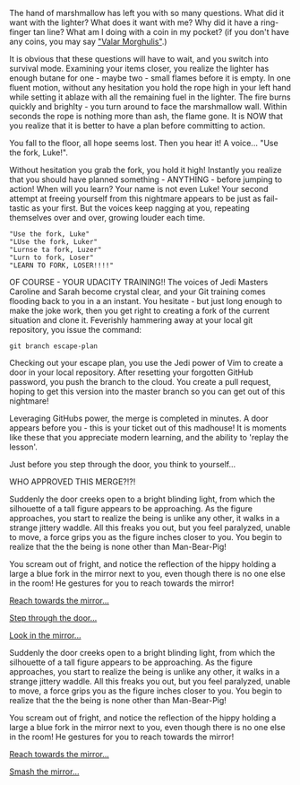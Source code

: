 The hand of marshmallow has left you with so many questions. What did it want with the lighter?
What does it want with me? Why did it have a ring-finger tan line?
What am I doing with a coin in my pocket? (if you don't have any coins, 
you may say ["Valar Morghulis"](../valarmorghulis/valarmorghulis.md).)

It is obvious that these questions will have to wait, and you switch into survival mode. Examining your items closer,
you realize the lighter has enough butane for one - maybe two - small flames before it is empty. In one fluent motion,
without any hesitation you hold the rope high in your left hand while setting it ablaze with all the remaining fuel
in the lighter. The fire burns quickly and brighlty - you turn around to face the marshmallow wall. Within seconds the
rope is nothing more than ash, the flame gone. It is NOW that you realize that it is better to have a plan before
committing to action.

You fall to the floor, all hope seems lost. Then you hear it! A voice... "Use the fork, Luke!".

Without hesitation you grab the fork, you hold it high! Instantly you realize that you should have planned
something - ANYTHING - before jumping to action! When will you learn? Your name is not even Luke! Your second attempt
at freeing yourself from this nightmare appears to be just as fail-tastic as your first. But the voices keep nagging
at you, repeating themselves over and over, growing louder each time.

    "Use the fork, Luke"
    "LUse the fork, Luker"
    "Lurnse ta fork, Luzer"
    "Lurn to fork, Loser"
    "LEARN TO FORK, LOSER!!!!"

OF COURSE - YOUR UDACITY TRAINING!! The voices of Jedi Masters Caroline and Sarah become crystal clear,
and your Git training comes flooding back to you in a an instant. You hesitate - but just long enough to make
the joke work, then you get right to creating a fork of the current situation and clone it.
Feverishly  hammering away at your local git repository, you issue the command:

    git branch escape-plan

Checking out your escape plan, you use the Jedi power of Vim to create a door in your local repository.
After resetting your forgotten GitHub password,  you push the branch to the cloud. You create a pull request,
hoping to get this version into the master branch so you can get out of this nightmare!

Leveraging GitHubs power, the merge is completed in minutes. A door appears before you - this is your ticket out
of this madhouse! It is moments like these that you appreciate modern learning, and the ability to 'replay the lesson'.


Just before you step through the door, you think to yourself...

WHO APPROVED THIS MERGE?!?!

Suddenly the door creeks open to a bright blinding light, from which the silhouette
of a tall figure appears to be approaching. As the figure approaches, you start to 
realize the being is unlike any other, it walks in a strange jittery waddle. All 
this freaks you out, but you feel paralyzed, unable to move, a force grips you as 
the figure inches closer to you. You begin to realize that the the being is none 
other than Man-Bear-Pig!

You scream out of fright, and notice the reflection of the hippy holding a large 
a blue fork in the mirror next to you, even though there is no one else in the room!
He gestures for you to reach towards the mirror! 

[Reach towards the mirror...](../virtualreality/oculus.md)

[Step through the door...](../marshmallow.md)

[Look in the mirror...](../it-was-me/it-was-me.md)


Suddenly the door creeks open to a bright blinding light, from which the silhouette 
of a tall figure appears to be approaching. As the figure approaches, you start to 
realize the being is unlike any other, it walks in a strange jittery waddle. All 
this freaks you out, but you feel paralyzed, unable to move, a force grips you as 
the figure inches closer to you. You begin to realize that the the being is none 
other than Man-Bear-Pig!

You scream out of fright, and notice the reflection of the hippy holding a large a 
blue fork in the mirror next to you, even though there is no one else in the room! 
He gestures for you to reach towards the mirror!

[Reach towards the mirror...](../virtualreality/oculus.md)

[Smash the mirror...](../luck/grateful-man-bear-pig.md)
